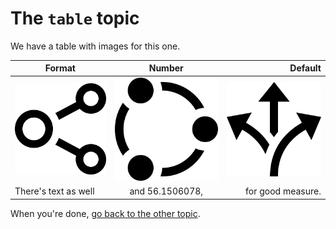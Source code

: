 # The `table` topic

We have a table with images for this one.

| Format | Number | Default |
| ------------ | :-----------: | -----------: |
| ![An icon](_images/network-2.png)      | ![A different icon](_images/network-5.png)      | ![A third icon](_images/network-7.png)         |
|There's text as well | and 56.1506078, | for good measure. |

When you're done, [go back to the other topic](test-topic-1.md).
